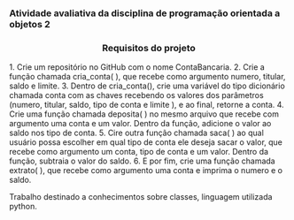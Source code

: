 <h3>Atividade avaliativa da disciplina de programação orientada a objetos 2<h3>

<h3><center>Requisitos do projeto</center></h3>
<card>
1. Crie um repositório no GitHub com o nome ContaBancaria.
2. Crie a função chamada cria_conta( ), que recebe como argumento numero, titular, saldo e
limite.
3. Dentro de cria_conta(), crie uma variável do tipo dicionário chamada conta com as chaves
recebendo os valores dos parâmetros (numero, titular, saldo, tipo de conta e limite ), e ao
final, retorne a conta.
4. Crie uma função chamada deposita( ) no mesmo arquivo que recebe com argumento uma
conta e um valor. Dentro da função, adicione o valor ao saldo nos tipo de conta.
5. Cire outra função chamada saca( ) ao qual usuário possa escolher em qual tipo de conta ele
deseja sacar o valor, que recebe como argumento um conta, tipo de conta e um valor. Dentro
da função, subtraia o valor do saldo.
6. E por fim, crie uma função chamada extrato( ), que recebe como argumento uma conta e
imprima o numero e o saldo.
</card>

Trabalho destinado a conhecimentos sobre classes, linguagem utilizada python.
